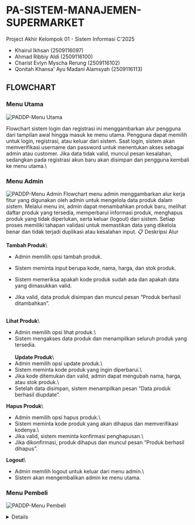 # PA-SISTEM-MANAJEMEN-SUPERMARKET
Project Akhir Kelompok 01 - Sistem Informasi C'2025
- Khairul Ikhsan (2509116097)
- Ahmad Ribbiy Aldi (2509116100)
- Charist Evlyn Myscha Rerung (2509116102)
- Qonitah Khansa' Ayu Madani Alamsyah (2509116113)

## FLOWCHART
###  **Menu Utama**
![PADDP-Menu Utama](https://github.com/user-attachments/assets/181891bc-2009-483b-a539-b3a10b896f50)

Flowchart sistem login dan registrasi ini menggambarkan alur pengguna dari tampilan awal hingga masuk ke menu utama. Pengguna dapat memilih untuk login, registrasi, atau keluar dari sistem. Saat login, sistem akan memverifikasi username dan password untuk menentukan akses sebagai admin atau customer. Jika data tidak valid, muncul pesan kesalahan, sedangkan pada registrasi akun baru akan disimpan dan pengguna kembali ke menu utama.\

### **Menu Admin**
![PADDP-Menu Admin](https://github.com/user-attachments/assets/00184d55-976f-43c8-9db9-549c0d5c6f63)
Flowchart menu admin menggambarkan alur kerja fitur yang digunakan oleh admin untuk mengelola data produk dalam sistem. Melalui menu ini, admin dapat menambahkan produk baru, melihat daftar produk yang tersedia, memperbarui informasi produk, menghapus produk yang tidak diperlukan, serta keluar (logout) dari sistem. Setiap proses memiliki tahapan validasi untuk memastikan data yang dikelola benar dan tidak terjadi duplikasi atau kesalahan input.
📋 Deskripsi Alur

**Tambah Produk**\
- Admin memilih opsi tambah produk.
        
- Sistem meminta input berupa kode, nama, harga, dan stok produk.
        
- Sistem memeriksa apakah kode produk sudah ada dan apakah data yang dimasukkan valid.
        
- Jika valid, data produk disimpan dan muncul pesan “Produk berhasil ditambahkan”.
        
\
**Lihat Produk**\
- Admin memilih opsi lihat produk.\
- Sistem mengakses data produk dan menampilkan seluruh produk yang tersedia.\
  \
**Update Produk**\
- Admin memilih opsi update produk.\
- Sistem meminta kode produk yang ingin diperbarui.\
- Jika kode ditemukan dan valid, admin dapat mengubah nama, harga, atau stok produk.\
- Setelah data disimpan, sistem menampilkan pesan “Data produk berhasil diupdate”.

**Hapus Produk**\
- Admin memilih opsi hapus produk.\
- Sistem meminta kode produk yang akan dihapus dan memverifikasi kodenya.\
- Jika valid, sistem meminta konfirmasi penghapusan.\
- Jika dikonfirmasi, produk dihapus dan muncul pesan “Produk berhasil dihapus”.

**Logout**\
- Admin memilih logout untuk keluar dari menu admin.\
- Sistem akan mengembalikan admin ke menu utama.

### Menu Pembeli
![PADDP-Menu Pembeli](https://github.com/user-attachments/assets/254f922f-b537-4536-b07d-7ae9e650961f)


<details># Contoh</details>
